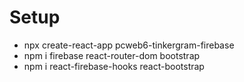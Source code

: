 # Setup
- npx create-react-app pcweb6-tinkergram-firebase
- npm i firebase react-router-dom bootstrap
- npm i react-firebase-hooks react-bootstrap 